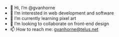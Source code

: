 - 👋 Hi, I’m @gvanhorne
- 👀 I’m interested in web development and software
- 🌱 I’m currently learning pixel art
- 💞️ I’m looking to collaborate on front-end design
- 📫 How to reach me: gvanhorne@telus.net
